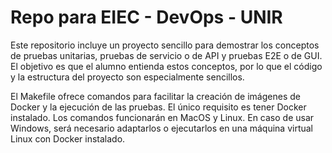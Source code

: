 # Repo para EIEC - DevOps - UNIR

Este repositorio incluye un proyecto sencillo para demostrar los conceptos de pruebas unitarias, pruebas de servicio o de API y pruebas E2E o de GUI. El objetivo es que el alumno entienda estos conceptos, por lo que el código y la estructura del proyecto son especialmente sencillos.

El Makefile ofrece comandos para facilitar la creación de imágenes de Docker y la ejecución de las pruebas. El único requisito es tener Docker instalado. Los comandos funcionarán en MacOS y Linux. En caso de usar Windows, será necesario adaptarlos o ejecutarlos en una máquina virtual Linux con Docker instalado.
